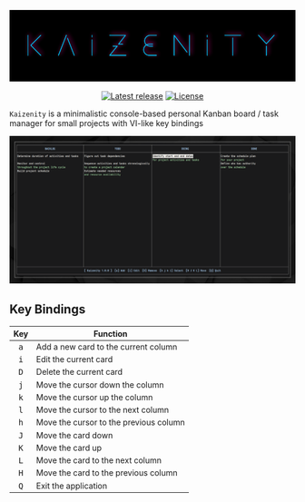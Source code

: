 ![logo](logo.png)

<p align="center">
<a href="https://github.com/ctznfive/kaizenity/releases/latest"><img src="https://img.shields.io/github/v/release/ctznfive/kaizenity" alt="Latest release" /></a>
<a href="https://github.com/ctznfive/kaizenity/blob/main/LICENSE"><img src="https://img.shields.io/github/license/ctznfive/kaizenity" alt="License" /></a>
</p>

`Kaizenity` is a minimalistic console-based personal Kanban board / task manager for small projects with VI-like key bindings

![screenshot](kaizenity.png)

## Key Bindings
| Key | Function |
|:---:| --- |
| <kbd>a</kbd> | Add a new card to the current column |
| <kbd>i</kbd> | Edit the current card |
| <kbd>D</kbd> | Delete the current card |
| <kbd>j</kbd> | Move the cursor down the column |
| <kbd>k</kbd> | Move the cursor up the column |
| <kbd>l</kbd> | Move the cursor to the next column |
| <kbd>h</kbd> | Move the cursor to the previous column |
| <kbd>J</kbd> | Move the card down |
| <kbd>K</kbd> | Move the card up |
| <kbd>L</kbd> | Move the card to the next column |
| <kbd>H</kbd> | Move the card to the previous column |
| <kbd>Q</kbd> | Exit the application |
